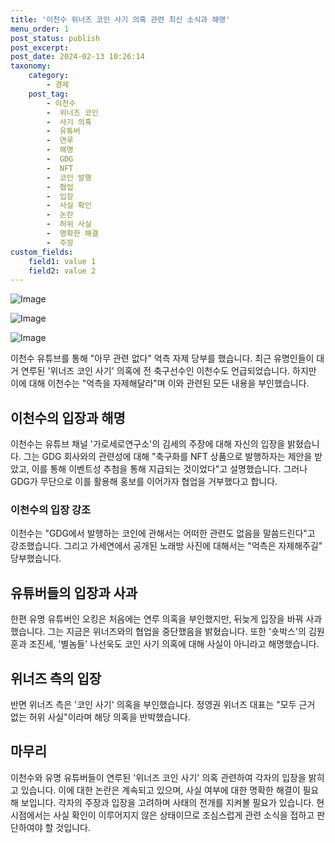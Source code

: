 ```yaml
---
title: '이천수 위너즈 코인 사기 의혹 관련 최신 소식과 해명'
menu_order: 1
post_status: publish
post_excerpt: 
post_date: 2024-02-13 10:26:14
taxonomy:
    category:
        - 경제
    post_tag:
        - 이천수
        -  위너즈 코인
        -  사기 의혹
        -  유튜버
        -  연루
        -  해명
        -  GDG
        -  NFT
        -  코인 발행
        -  협업
        -  입장
        -  사실 확인
        -  논란
        -  허위 사실
        -  명확한 해결
        -  주장
custom_fields:
    field1: value 1
    field2: value 2
---
```


![Image](https://imgnews.pstatic.net/image/014/2024/02/12/0005140909_001_20240213074101559.jpg?type=w647)

![Image](https://imgnews.pstatic.net/image/014/2024/02/12/0005140909_002_20240213074101583.jpg?type=w647)

![Image](https://imgnews.pstatic.net/image/014/2024/02/12/0005140909_003_20240213074101593.jpg?type=w647)

이천수 유튜브를 통해 "아무 관련 없다" 억측 자제 당부를 했습니다. 최근 유명인들이 대거 연루된 '위너즈 코인 사기' 의혹에 전 축구선수인 이천수도 언급되었습니다. 하지만 이에 대해 이천수는 "억측을 자제해달라"며 이와 관련된 모든 내용을 부인했습니다.
## 이천수의 입장과 해명
이천수는 유튜브 채널 '가로세로연구소'의 김세의 주장에 대해 자신의 입장을 밝혔습니다. 그는 GDG 회사와의 관련성에 대해 "축구화를 NFT 상품으로 발행하자는 제안을 받았고, 이를 통해 이벤트성 추첨을 통해 지급되는 것이었다"고 설명했습니다. 그러나 GDG가 무단으로 이를 활용해 홍보를 이어가자 협업을 거부했다고 합니다.
### 이천수의 입장 강조
이천수는 "GDG에서 발행하는 코인에 관해서는 어떠한 관련도 없음을 말씀드린다"고 강조했습니다. 그리고 가세연에서 공개된 노래방 사진에 대해서는 "억측은 자제해주길" 당부했습니다.
## 유튜버들의 입장과 사과
한편 유명 유튜버인 오킹은 처음에는 연루 의혹을 부인했지만, 뒤늦게 입장을 바꿔 사과했습니다. 그는 지금은 위너즈와의 협업을 중단했음을 밝혔습니다. 또한 '숏박스'의 김원훈과 조진세, '별놈들' 나선욱도 코인 사기 의혹에 대해 사실이 아니라고 해명했습니다.
## 위너즈 측의 입장
반면 위너즈 측은 '코인 사기' 의혹을 부인했습니다. 정영권 위너즈 대표는 "모두 근거 없는 허위 사실"이라며 해당 의혹을 반박했습니다.
## 마무리
이천수와 유명 유튜버들이 연루된 '위너즈 코인 사기' 의혹 관련하여 각자의 입장을 밝히고 있습니다. 이에 대한 논란은 계속되고 있으며, 사실 여부에 대한 명확한 해결이 필요해 보입니다. 각자의 주장과 입장을 고려하며 사태의 전개를 지켜볼 필요가 있습니다. 현 시점에서는 사실 확인이 이루어지지 않은 상태이므로 조심스럽게 관련 소식을 접하고 판단하여야 할 것입니다.
